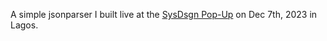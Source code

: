 A simple jsonparser I built live at the [SysDsgn Pop-Up](https://x.com/sysdsgn/status/1731710772714033305) on Dec 7th, 2023 in Lagos.
